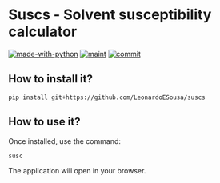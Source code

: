 # Suscs - Solvent susceptibility calculator


[![made-with-python](https://img.shields.io/badge/Made%20with-Python-1f425f.svg?style=plastic)](https://www.python.org/)
[![maint](https://img.shields.io/maintenance/yes/2025?style=plastic)]()
[![commit](https://img.shields.io/github/last-commit/LeonardoESousa/suscs?style=plastic)]()


## How to install it?

`pip install git+https://github.com/LeonardoESousa/suscs`

## How to use it?

Once installed, use the command:

`susc`

The application will open in your browser.
